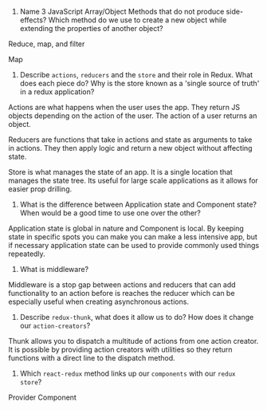 1.  Name 3 JavaScript Array/Object Methods that do not produce side-effects? Which method do we use to create a new object while extending the properties of another object?

Reduce, map, and filter

Map

1.  Describe `actions`, `reducers` and the `store` and their role in Redux. What does each piece do? Why is the store known as a 'single source of truth' in a redux application?

Actions are what happens when the user uses the app. They return JS objects depending on the action of the user. The action of a user returns an object.

Reducers are functions that take in actions and state as arguments to take in actions. They then apply logic and return a new object without affecting state.

Store is what manages the state of an app. It is a single location that manages the state tree. Its useful for large scale applications as it allows for easier prop drilling.

1.  What is the difference between Application state and Component state? When would be a good time to use one over the other?

Application state is global in nature and Component is local. By keeping state in specific spots you can make you can make a less intensive app, but if necessary application state can be used to provide commonly used things repeatedly.

1.  What is middleware?

Middleware is a stop gap between actions and reducers that can add functionality to an action before is reaches the reducer which can be especially useful when creating asynchronous actions.

1.  Describe `redux-thunk`, what does it allow us to do? How does it change our `action-creators`?

Thunk allows you to dispatch a multitude of actions from one action creator. It is possible by providing action creators with utilities so they return functions with a direct line to the dispatch method.
 
1.  Which `react-redux` method links up our `components` with our `redux store`?

Provider Component
